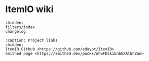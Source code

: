# **ItemIO wiki**



```{toctree}
:hidden:
filters/index
changelog
```

```{toctree}
:caption: Project links
:hidden:
ItemIO Github <https://github.com/edayot/ItemIO>
Smithed page <https://smithed.dev/packs/nhwFD5kibnbGXAlNhZan>
```


